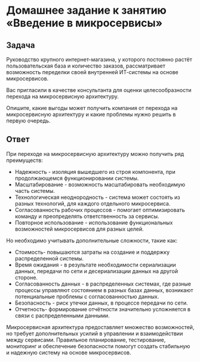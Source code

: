 # Домашнее задание к занятию «Введение в микросервисы»

## Задача

Руководство крупного интернет-магазина, у которого постоянно растёт пользовательская база и количество заказов, рассматривает возможность переделки своей внутренней   ИТ-системы на основе микросервисов. 

Вас пригласили в качестве консультанта для оценки целесообразности перехода на микросервисную архитектуру. 

Опишите, какие выгоды может получить компания от перехода на микросервисную архитектуру и какие проблемы нужно решить в первую очередь.

## Ответ

При переходе на микросервисную архитектуру можно получить ряд преимуществ:
- Надежность - изоляция вышедшего из строя компонента, при продолжающемся функционировании системы.
- Масштабирование - возможность масштабировать необходимую часть системы.
- Технологическая неоднородность - система может состоять из разных технологий, для каждого отдельного микросервиса.
- Согласованность рабочих процессов - помогает оптимизировать команду и преопределять ответственность за сервисы.
- Повторное использование - использование функциональных возможностей микросервисов для разных целей.

Но необходимо учитывать дополнительные сложности, такие как:
- Стоимость- повышаются затраты на создание и поддержку распределенной системы.
- Время ожидания - в результате необходимости сериализации данных, передачи по сети и десериализации данных на другой стороне.
- Согласованность данных - в распределенных системах, где разные процессы управляют состоянием в разных базах данных, возникают потенциальные проблемы с согласованностью данных.
- Безопасность - риск утечки данных, в процессе передачи по сети.
- Отчетность- формирование отчётности значительно усложняется в связи с распределенными данными.

Микросервисная архитектура предоставляет множество возможностей, но требует дополнительных усилий в управлении и взаимодействии между сервисами. Правильное планирование, тестирование, мониторинг и обеспечение безопасности помогут создать стабильную и надежную систему на основе микросервисов.